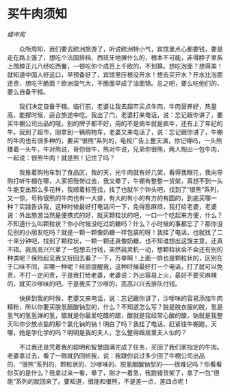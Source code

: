 # 买牛肉须知

*姬中宪*

　　众所周知，我们要去欧洲旅游了，听说欧洲特小气，宾馆里点心都要钱，要是走在路上饿了，想吃个法国排档、西班牙地摊什么的，根本不可能，非得脖子里系上围脖正儿八经吃西餐，一顿吃你个成百上千欧的，不划算。想吃泡面？想得美！就知道中国人好这口，早预备好了，宾馆里压根没开水！想去买开水？开水比泡面还贵，想吃干脆面？欧洲湿气大，干脆面早成了油面锦。总之吧，要么吃他们的，要么自备干粮。

　　我们决定自备干粮。临行前，老婆让我去超市买点牛肉，牛肉营养好，热量高，能撑时候，适合旅途中吃。我出了门，老婆打来电话，说：忘记跟你讲了，要买牛棚公司出品的哦，别的牌子都不好，用的不是病牛就是疯牛，还有上了年纪的牛。我到了超市，刚拿到一辆购物车，老婆又来电话了，说：忘记跟你讲了，牛棚的牛肉也有很多种的，要买“很熊”系列的，电视广告上整天演，你记得吗，一头熊搂着一头牛，牛对熊说，哥你很牛，熊对牛说，兄弟你很熊，两人掏出一包牛肉，一起说：很熊牛肉！就是熊！记住了吗？

　　我推着购物车到了食品区，我的天，光牛肉就有好几架，看得我眼花，我向导购打听牛棚在哪，人家把我带过去，我又晕了，牛棚有整整一货架，真想不到一头牛能变出那么多花样，我顺着标签找，找了也就半个钟头吧，找到了“很熊”系列，又一惊，号称很熊的牛肉也有一大排，有大的有小的有方的有圆的，到底买哪一种？实践告诉我，这种时候最好打电话问一下，免得惹麻烦，我打给老婆，老婆说：外出旅游当然是便携式的好，就买颗粒状的吧，一口一个吃起来方便，什么？不知道什么叫颗粒状？你小时候没吃过奶糖吗？什么？小时候的事都忘了？那你没见别的小朋友吃吗？就是一颗一颗像奶糖一样包装的呀！我挂了电话，也就找了二十来分钟吧，找到了颗粒状，一颗一颗还真像奶糖，也不知谁想出这馊主意，还真不错。我高高兴兴拿了一包想去付钱，突然我灵机一动，想颗粒状会不会还有别的种类呢？保险起见我又折回去看了一下，万幸啊！上面一排也是颗粒状的，区别在于口味不同，买哪一种呢？经验提醒我，这种时候最好打一个电话，打了就可以免责，不打一定问责，于是我打给老婆，老婆说：外出容易上火，最好不要买麻辣的，就买沙嗲味的吧。于是我买了沙嗲的，高高兴兴去排队付钱。

　　快排到我的时候，老婆又来电话，说：忘记跟你讲了，沙嗲味的容易添加牛肉精粉，所以你要买脱氢醋酸钠型的，什么？不知道怎么写？脱是脱衣服的脱，氢是氢气的氢氢弹的氢，醋就是你最爱吃醋的醋，酸就是我经常心酸的酸，钠就是我整天叫你少放点盐的那个氯化钠的钠！明白了吗？我挂了电话，赶紧往牛棚跑，天哪，她是学化学的吗？明明是我的夫人，怎么整得跟居里夫人似的？

　　不过我还是凭着我的聪明和智慧圆满完成了任务，买回了我们家指定的牛肉。老婆拿过去，看了一眼就扔回给我，说：我跟你说过多少回了牛棚公司出品的、“很熊”系列的、颗粒状的、沙嗲味的、脱氢醋酸钠型的――很难记吗？你看看你买的是什么？我拿过来一看，晕了，刚才一着急，我跑错货架了，拿了一包“很能”系列的就回来了。要知道，很能和很熊，不是差一点，差四点呢！
